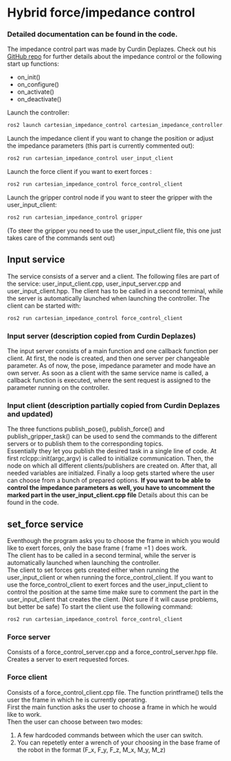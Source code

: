 # Hybrid force/impedance control
### Detailed documentation can be found in the code. 
The impedance control part was made by Curdin Deplazes. Check out his [GitHub repo](https://github.com/CurdinDeplazes/cartesian_impedance_control) for further details about the impedance control or the following start up functions:
- on_init()
- on_configure()
- on_activate()
- on_deactivate()


Launch the controller: <br />
```bash
ros2 launch cartesian_impedance_control cartesian_impedance_controller.launch.py
```

Launch the impedance client if you want to change the position or adjust the impedance parameters (this part is currently commented out): <br />
``` bash
ros2 run cartesian_impedance_control user_input_client 
```

Launch the force client if you want to exert forces : <br />
``` bash
ros2 run cartesian_impedance_control force_control_client 
```

Launch the gripper control node if you want to steer the gripper with the user_input_client: <br />
``` bash
ros2 run cartesian_impedance_control gripper 
```
(To steer the gripper you need to use the user_input_client file, this one just takes care of the commands sent out)

## Input service

The service consists of a server and a client. The following files are part of the service: user_input_client.cpp, user_input_server.cpp and user_input_client.hpp. The client has to be called in a second terminal, while the server is automatically launched when launching the controller. The client can be started with:
``` bash
ros2 run cartesian_impedance_control force_control_client 
```

### Input server (description copied from Curdin Deplazes)

The input server consists of a main function and one callback function per client. At first, the node is created, and then one server per changeable parameter. As of now, the pose, impedance parameter and mode have an own server. As soon as a client with the same service name is called, a callback function is executed, where the sent request is assigned to the parameter running on the controller.

### Input client (description partially copied from Curdin Deplazes and updated)
The three functions publish_pose(), publish_force() and publish_gripper_task() can be used to send the commands to the different servers or to publish them to the corresponding topics.  
Essentially they let you publish the desired task in a single line of code.
At first rclcpp::init(argc,argv) is called to initialize communication. Then, the node on which all different clients/publishers are created on. After that, all needed variables are initialzed. Finally a loop gets started where the user can choose from a bunch of prepared options.
**If you want to be able to control the impedance parameters as well, you have to uncomment the marked part in the user_input_client.cpp file** Details about this can be found in the code.

## set_force service
Eventhough the program asks you to choose the frame in which you would like to exert forces, only the base frame ( frame =1 ) does work.  
The client has to be called in a second terminal, while the server is automatically launched when launching the controller.  
The client to set forces gets created either when running the user_input_client or when running the force_control_client. If you want to use the force_control_client to exert forces and the user_input_client to control the position at the same time make sure to comment the part in the user_input_client that creates the client. (Not sure if it will cause problems, but better be safe)
To start the client use the following command:
``` bash
ros2 run cartesian_impedance_control force_control_client 
```

### Force server
Consists of a force_control_server.cpp and a force_control_server.hpp file.
Creates a server to exert requested forces.

### Force client
Consists of a force_control_client.cpp file. 
The function printframe() tells the user the frame in which he is currently operating.  
First the main function asks the user to choose a frame in which he would like to work.  
Then the user can choose between two modes:  
1. A few hardcoded commands between which the user can switch.  
2. You can repetetly enter a wrench of your choosing in the base frame of the robot in the format (F_x, F_y, F_z, M_x, M_y, M_z)
